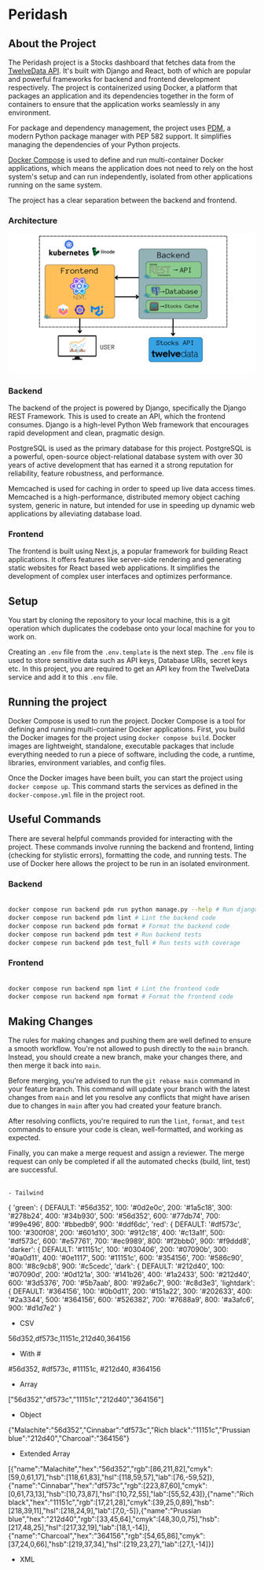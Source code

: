 # Peridash

## About the Project

The Peridash project is a Stocks dashboard that fetches data from the [TwelveData API](https://twelvedata.com/). It's built with Django and React, both of which are popular and powerful frameworks for backend and frontend development respectively. The project is containerized using Docker, a platform that packages an application and its dependencies together in the form of containers to ensure that the application works seamlessly in any environment.

For package and dependency management, the project uses [PDM](https://pdm.fming.dev/), a modern Python package manager with PEP 582 support. It simplifies managing the dependencies of your Python projects.

[Docker Compose](https://docs.docker.com/compose/) is used to define and run multi-container Docker applications, which means the application does not need to rely on the host system's setup and can run independently, isolated from other applications running on the same system.

The project has a clear separation between the backend and frontend. 


### Architecture

![Architecture](./imgs/arch.png)

### Backend

The backend of the project is powered by Django, specifically the Django REST Framework. This is used to create an API, which the frontend consumes. Django is a high-level Python Web framework that encourages rapid development and clean, pragmatic design.

PostgreSQL is used as the primary database for this project. PostgreSQL is a powerful, open-source object-relational database system with over 30 years of active development that has earned it a strong reputation for reliability, feature robustness, and performance.

Memcached is used for caching in order to speed up live data access times. Memcached is a high-performance, distributed memory object caching system, generic in nature, but intended for use in speeding up dynamic web applications by alleviating database load.

### Frontend

The frontend is built using Next.js, a popular framework for building React applications. It offers features like server-side rendering and generating static websites for React based web applications. It simplifies the development of complex user interfaces and optimizes performance.



## Setup

You start by cloning the repository to your local machine, this is a git operation which duplicates the codebase onto your local machine for you to work on.

Creating an `.env` file from the `.env.template` is the next step. The `.env` file is used to store sensitive data such as API keys, Database URIs, secret keys etc. In this project, you are required to get an API key from the TwelveData service and add it to this `.env` file.

## Running the project

Docker Compose is used to run the project. Docker Compose is a tool for defining and running multi-container Docker applications. First, you build the Docker images for the project using `docker compose build`. Docker images are lightweight, standalone, executable packages that include everything needed to run a piece of software, including the code, a runtime, libraries, environment variables, and config files.

Once the Docker images have been built, you can start the project using `docker compose up`. This command starts the services as defined in the `docker-compose.yml` file in the project root.

## Useful Commands

There are several helpful commands provided for interacting with the project. These commands involve running the backend and frontend, linting (checking for stylistic errors), formatting the code, and running tests. The use of Docker here allows the project to be run in an isolated environment.


### Backend

```bash

docker compose run backend pdm run python manage.py --help # Run django commands
docker compose run backend pdm lint # Lint the backend code
docker compose run backend pdm format # Format the backend code
docker compose run backend pdm test # Run backend tests
docker compese run backend pdm test_full # Run tests with coverage
```



### Frontend

```bash

docker compose run backend npm lint # Lint the frontend code
docker compose run backend npm format # Format the frontend code

```


## Making Changes

The rules for making changes and pushing them are well defined to ensure a smooth workflow. You're not allowed to push directly to the `main` branch. Instead, you should create a new branch, make your changes there, and then merge it back into `main`.

Before merging, you're advised to run the `git rebase main` command in your feature branch. This command will update your branch with the latest changes from `main` and let you resolve any conflicts that might have arisen due to changes in `main` after you had created your feature branch.

After resolving conflicts, you're required to run the `lint`, `format`, and `test` commands to ensure your code is clean, well-formatted, and working as expected.

Finally, you can make a merge request and assign a reviewer. The merge request can only be completed if all the automated checks (build, lint, test) are successful.


```

- Tailwind

```
{ 'green': { DEFAULT: '#56d352', 100: '#0d2e0c', 200: '#1a5c18', 300: '#278b24', 400: '#34b930', 500: '#56d352', 600: '#77db74', 700: '#99e496', 800: '#bbedb9', 900: '#ddf6dc', 'red': { DEFAULT: '#df573c', 100: '#300f08', 200: '#601d10', 300: '#912c18', 400: '#c13a1f', 500: '#df573c', 600: '#e57761', 700: '#ec9989', 800: '#f2bbb0', 900: '#f9ddd8', 'darker': { DEFAULT: '#11151c', 100: '#030406', 200: '#07090b', 300: '#0a0d11', 400: '#0e1117', 500: '#11151c', 600: '#354156', 700: '#586c90', 800: '#8c9cb8', 900: '#c5cedc', 'dark': { DEFAULT: '#212d40', 100: '#07090d', 200: '#0d121a', 300: '#141b26', 400: '#1a2433', 500: '#212d40', 600: '#3d5376', 700: '#5b7aab', 800: '#92a6c7', 900: '#c8d3e3', 'lightdark': { DEFAULT: '#364156', 100: '#0b0d11', 200: '#151a22', 300: '#202633', 400: '#2a3344', 500: '#364156', 600: '#526382', 700: '#7688a9', 800: '#a3afc6', 900: '#d1d7e2' }

- CSV

56d352,df573c,11151c,212d40,364156

- With #

#56d352, #df573c, #11151c, #212d40, #364156

- Array

["56d352","df573c","11151c","212d40","364156"]

- Object

{"Malachite":"56d352","Cinnabar":"df573c","Rich black":"11151c","Prussian blue":"212d40","Charcoal":"364156"}

- Extended Array

[{"name":"Malachite","hex":"56d352","rgb":[86,211,82],"cmyk":[59,0,61,17],"hsb":[118,61,83],"hsl":[118,59,57],"lab":[76,-59,52]},{"name":"Cinnabar","hex":"df573c","rgb":[223,87,60],"cmyk":[0,61,73,13],"hsb":[10,73,87],"hsl":[10,72,55],"lab":[55,52,43]},{"name":"Rich black","hex":"11151c","rgb":[17,21,28],"cmyk":[39,25,0,89],"hsb":[218,39,11],"hsl":[218,24,9],"lab":[7,0,-5]},{"name":"Prussian blue","hex":"212d40","rgb":[33,45,64],"cmyk":[48,30,0,75],"hsb":[217,48,25],"hsl":[217,32,19],"lab":[18,1,-14]},{"name":"Charcoal","hex":"364156","rgb":[54,65,86],"cmyk":[37,24,0,66],"hsb":[219,37,34],"hsl":[219,23,27],"lab":[27,1,-14]}]

- XML

<palette>
  <color name="Malachite" hex="56d352" r="86" g="211" b="82" />
  <color name="Cinnabar" hex="df573c" r="223" g="87" b="60" />
  <color name="Rich black" hex="11151c" r="17" g="21" b="28" />
  <color name="Prussian blue" hex="212d40" r="33" g="45" b="64" />
  <color name="Charcoal" hex="364156" r="54" g="65" b="86" />
</palette>


```
